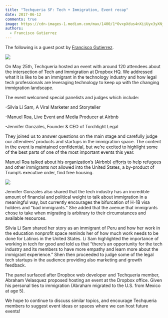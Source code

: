 ```yaml
---
title: "Techqueria SF: Tech + Immigration, Event recap"
date: 2017-06-12
comments: true
image: https://cdn-images-1.medium.com/max/1400/1*OvxpXdus4nXiiUyx3yXNjw.jpeg
authors:
  - Francisco Gutierrez
---
```


The following is a guest post by [Francisco Gutierrez](https://www.linkedin.com/in/franciscojgutierrez/).

![](https://cdn-images-1.medium.com/max/1400/1*OvxpXdus4nXiiUyx3yXNjw.jpeg)

On May 25th, Techqueria hosted an event with around 120 attendees about the intersection of Tech and Immigration at Dropbox HQ. We addressed what it is like to be an immigrant in the technology industry and how legal tech professionals are leveraging technology to keep up with the changing immigration landscape.

The event welcomed special panelists and judges which include:

\-Silvia Li Sam, A Viral Marketer and Storyteller

\-Manuel Roa, Live Event and Media Producer at Airbnb

\-Jennifer Gonzales, Founder & CEO of Torchlight Legal

They joined us to answer questions on the main stage and carefully judge our attendees’ products and startups in the immigration space. The content in the event is maintained confidential, but we’re excited to highlight some of the best parts of one of the most important events this year.

Manuel Roa talked about his organization’s (Airbnb) [efforts](https://www.washingtonpost.com/news/the-intersect/wp/2017/01/29/airbnb-offers-free-housing-to-refugees-and-others-in-limbo-after-trumps-executive-order/?utm_term=.f4b3e9d760e0) to help refugees and other immigrants not allowed into the United States, a by-product of Trump’s executive order, find free housing.

![](https://cdn-images-1.medium.com/max/1800/1*8c38VY7mWD4kM_Bowz4UXQ.jpeg)

Jennifer Gonzales also shared that the tech industry has an incredible amount of financial and political weight to talk about immigration in a meaningful way, but currently encourages the bifurcation of H-1B visa holders and “bad immigrants.” She added that the avenue that immigrants chose to take when migrating is arbitrary to their circumstances and available resources.

Silvia Li Sam shared her story as an immigrant of Peru and how her work in the education nonprofit space reminds her of how much work needs to be done for Latinxs in the United States. Li Sam highlighted the importance of working in tech for good and told us that “there’s an opportunity for the tech industry and its members to have more empathy and learn more about the immigrant experience.” Shen then proceeded to judge some of the legal tech startups in the audience providing also marketing and growth feedback.

The panel surfaced after Dropbox web developer and Techqueria member, Abraham Velasquez proposed hosting an event at the Dropbox office. Given his personal ties to immigration (Abraham migrated to the U.S. from Mexico at age 5).

We hope to continue to discuss similar topics, and encourage Techqueria members to suggest event ideas or spaces where we can host future events!
